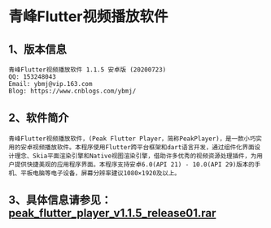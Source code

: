 # 青峰Flutter视频播放软件

## 1、版本信息
    青峰Flutter视频播放软件 1.1.5 安卓版 (20200723)
    QQ: 153248043
    Email: ybmj@vip.163.com
    Blog: https://www.cnblogs.com/ybmj/

## 2、软件简介
    青峰Flutter视频播放软件，(Peak Flutter Player，简称PeakPlayer)，是一款小巧实用的安卓视频播放软件。本程序使用Flutter跨平台框架和dart语言开发，通过组件化界面设计理念、Skia平面渲染引擎和Native视图渲染引擎，借助许多优秀的视频资源处理插件，为用户提供快捷美观的应用程序界面。本程序支持安卓6.0(API 21) - 10.0(API 29)版本的手机、平板电脑等电子设备，屏幕分辨率建议1080×1920及以上。


## 3、具体信息请参见：[peak_flutter_player_v1.1.5_release01.rar](https://github.com/patton88/peak_flutter_player/raw/master/peak_flutter_player_v1.1.5_release01.rar) 
